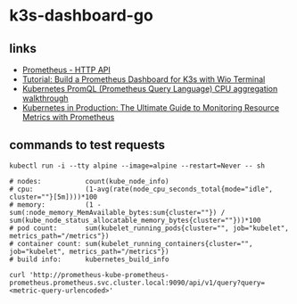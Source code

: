 # k3s-dashboard-go #

## links ##

- [Prometheus - HTTP API](https://prometheus.io/docs/prometheus/latest/querying/api/)
- [Tutorial: Build a Prometheus Dashboard for K3s with Wio Terminal](https://thenewstack.io/tutorial-build-a-prometheus-dashboard-for-k3s-with-wio-terminal/)
- [Kubernetes PromQL (Prometheus Query Language) CPU aggregation walkthrough](https://medium.com/@amimahloof/kubernetes-promql-prometheus-cpu-aggregation-walkthrough-2c6fd2f941eb)
- [Kubernetes in Production: The Ultimate Guide to Monitoring Resource Metrics with Prometheus](https://www.replex.io/blog/kubernetes-in-production-the-ultimate-guide-to-monitoring-resource-metrics)

## commands to test requests ##

```shell
kubectl run -i --tty alpine --image=alpine --restart=Never -- sh
```

```shell
# nodes:           count(kube_node_info)
# cpu:             (1-avg(rate(node_cpu_seconds_total{mode="idle", cluster=""}[5m])))*100
# memory:          (1 - sum(:node_memory_MemAvailable_bytes:sum{cluster=""}) / sum(kube_node_status_allocatable_memory_bytes{cluster=""}))*100
# pod count:       sum(kubelet_running_pods{cluster="", job="kubelet", metrics_path="/metrics"})
# container count: sum(kubelet_running_containers{cluster="", job="kubelet", metrics_path="/metrics"})
# build info:      kubernetes_build_info

curl 'http://prometheus-kube-prometheus-prometheus.prometheus.svc.cluster.local:9090/api/v1/query?query=<metric-query-urlencoded>'
```